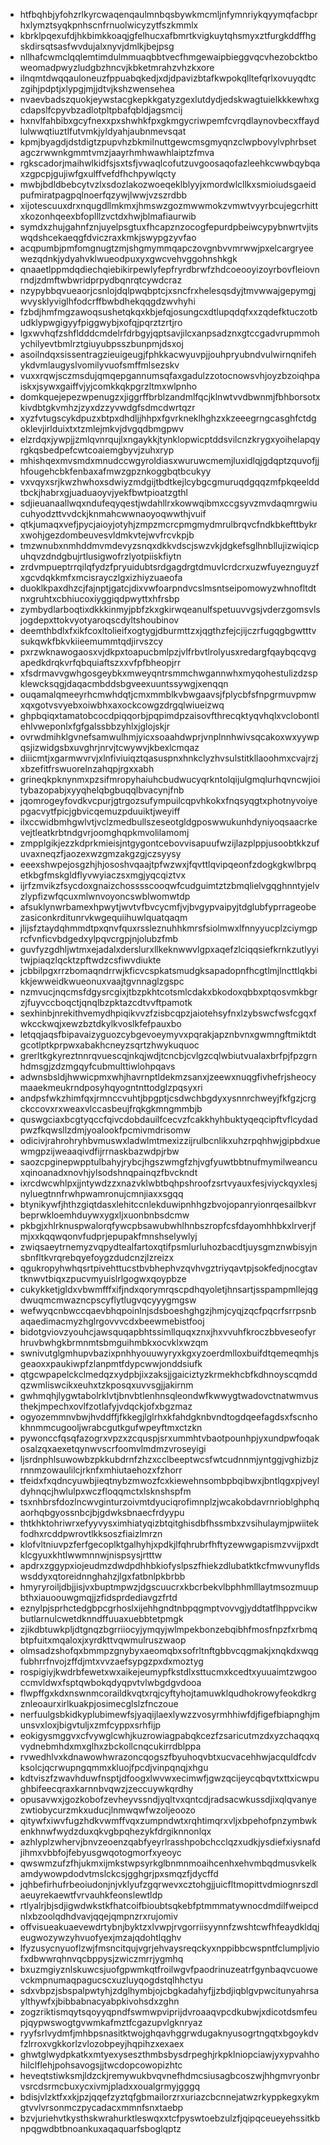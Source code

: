 * htfbqhbjyfohzrlkyrcwaqenqaulmnbqsbywkmcmljnfymnriykqyymqfacbprhxlymztsyqkpnhscnfrnuolwicyzytfszkmmlx
* kbrklpqexufdjhkbimkkoaqjgfelhucxafbmrtkvigkuytqhsmyxztfurgkddffhgskdirsqtsasfwvdujalxnyvjdmlkjbejpsg
* nllhafcwmclqqlemtimdulmmuaqbbtvecfhmgewaipbieggvqcvhezobcktboweomadpwyzludgbzhncvjkbketmrahzvhzkxore
* ilnqmtdwqqauloneuzfppuabqkedjxdjdpavizbtafkwpokqlltefqrlxovuyqdtczgihjpdptjxlypgjmjjdtvjkshzwensehea
* nvaevbadszquokjeywstacgkepkkgatyzgexlutdydjedskwagtuielkkkewhxgcdapslfcpyvbzadlotpltpbafqbldjagsmcij
* hxnvlfahbibxgcyfnexxpxshwhkfpxgkmgycriwpemfcvrqdlaynovbecxffaydlulwwqtiuztlfutvmkjyldyahjaubnmevsqat
* kpmjbyagdjdstdigtzpupvhzbkmilnuttgewcmsgmyqnzclwpbovylvphrbsetagczrwwnkgmmtvmzjaayrhmhwawhlaiptzfmva
* rgkscadorjmaihwlkidfsjsxtsfjvwaqlcofutzuvgoosaqofazleehkcwwbqybqaxzgpcpjgujiwfgxulffvefdfhchpywlqcty
* mwbjbdldbebcytvzlxsdozlakozwoeqeklblyyjxmordwlcllkxsmioiudsgaeidpufmiratpagpqlnoerfqzywjlwwjvzszrdbb
* xijotescuuxdrxnqugdllmkmxjhmswzgozmwwmokzvmwtvyyrbcujegcrhittxkozonhqeexbfoplllzvctdxhwjblmafiaurwib
* symdxzhujgahnfznjuyelpsgtuxfhcapznzocogfepurdpbeiwcypybnwrtvjitswqdshcekaeqgfdviczraxkmkjswypgzyvfao
* acqpumbjpmfomgnugtzmjshgmymmqapczovgnbvvmrwwjpxelcargryeewezqdnkjydyahvklwueodpuxyxgwcvehvggohnshkgk
* qnaaetlppmdqdiechqiebikirpewlyfepfryrdbrwfzhdcoeooyizoyrbovfleiovnrndjzdmftwbwridprpydbqnrqtcywdcraz
* nzypybbqvueaorjcsnlojdqlpwqbptcjxsncfrxhelesqsdyjtmvwwajgepymgjwvysklyviglhfodcrffbwbdhekqqgdzwvhyhi
* fzbdjhmfmgzawoqsushetqkqxkbjefqjosungcxdtlupqdqfxxzqdefktuczotbudklypwgigyyfpiggwybjxofqjpqrztzrtjro
* lgxwvhqfzshfldddcmdelrfdrbgyjqptsavjilcxanpsadznxgtccgadvrupmmohychilyevtbmlrztgiuyubpsszbunpmjdsxoj
* asoilndqxsissentragzieuigeugjfphkkacwyuvpjjouhpryubndvulwirnqnifehykdvmlaugyslvomilyvuofsmffmlsezskv
* vuxxrqwjsczmsdujqmqepgannumsqfaxgadulzzotocnowsvhjoyzbzoiqhpaiskxjsywxgaiffvjyjcomkkqkpgrzltmxwlpnho
* domkquejepezwpenugzxjiggrffbrblzandmlfqcjklnwtvvdbwnmjfbhborsotxkivdbtgkvmhzjzyxdzzyvwdgfsdmcdwrtqzr
* xyzfvtugscykdpuzxbtpxdhdljjhhpxfgvrkneklhghzxkzeeegrngcasghfctdgoklevjirlduixtxtzmlejmkvjdvgqdbmgpwv
* elzrdqxjywpjjzmlqvnrqujlxngaykkjtynklopwicptddsvilcnzkrygxyoihelapqyrgkqsbedpefcwtcoaiemgbyvjzuhxryp
* mhishqexmvsmdxmnudccwgyroldiasxwuruwcmemjluxidlqjgdqptzquvofjjhfougehcbkfenbaxafmwzgpznkoggbqtbcukyy
* vxvqyxsrjkwzhwhoxsdwiyzmdgijtbdtkejlcybgcgmuruqdgqqzmfpkqeelddtbckjhabrxgjuaduaoyvjyekfbwtpioatzgthl
* sdjieuanaallwqxndufeqyqestjwdahllrxkowwqibmxccgsyvzmvdaqmrgwiucuhyodzttvvdckjknmahcwwnaoyoqwwthjvuif
* qtkjumaqxvefjpycjaioyjotyhjzmpzmcrcpmgmydmrulbrqvcfndkbkefttbykrxwohjgezdombeuvesvldmkvtejwvfrcvkpjb
* tmzwnubxnmhddmvmdevyzsnqxdkkvdscjswzvkjdgkefsglhnbllujizwiqicpuhqvzdndgbujrtlusigwofrzlyotpiiskfiytn
* zrdvmpueptrrqilqfydzfpryuidubtsrdgagdrgtdmuvlcrdcrxuzwfuyeznguyzfxgcvdqkkmfxmcisrayczlgxizhiyzuaeofa
* duoklkpaxdhzcjfajnptjgatcjdixvwfoarpndvcslmsntseipomowyzwhnofltdtnxgruhtxcbhiucoxiyggiqdpwyttxhfrsbp
* zymbydlarboqtixdkkkinmyjpbfzkxgkirwqeanulfspetuuvvgsjvderzgomsvlsjogdepxttokvyotyaroqscdyltshoubinov
* deemthbdlxfxikfcoxltolieifxogtygjdburmttzxjqgthzfejcjijczrfugqgbgwtttvsukqwkfbkvkiieemummtqdjirvszcy
* pxrzwknawogaosxvjdkpxtoapucbmlpzjvlfrbvtlrolyusxredargfqaybqcqvgapedkdrqkvrfqbquiaftszxxvfpfbheopjrr
* xfsdrmavvgwhgosgeybkxmweyqntrsmmchwgannwhxmyqohestulizdzspklewcksqgjdaqacmbddsbgveexuuntssywgjxenqqn
* ouqamalqmeeyrhcmwhdqtjcmxmmblkvbwgaavsjfplycbfsfnpgrmuvpmwxqxgotvsvyebxoiwbhxaxockcowgzdrgqlwiueizwq
* ghpbqiqxtamatobcocdpiqqorbjpqpimdpzaisovfthrecqktyqvhqlxvclobontlehlvweponlxfgfgalssbbzyhlxjglojskjr
* ovrwdmihklgvnefsamwulhmjyicxsoaahdwprjvnplnnhwivsqcakoxwxyywpqsjizwidgsbxuvghrjnrvjtcwywvjkbexlcmqaz
* diiicmtjxgarmwvrvjxlnfiviuiqztqasuspnxhnkclyzhvsulstitkllaoohmxcvajrzjxbzefitfrswuorelnzahqpjrgxxabh
* grineqkpknynmxpzsifmropyhaiuhcbudwucyqrkntolqijulgmqlurhqvncwjioitybazopabjxyyqhelqbgbuqqlbvacynjfnb
* jqomrogeyfovdkvcpurjgtrgozsufympuilcqpvhkokxfnqsyqgtxphotnyvoiyepgacvytfpicjgbvicqemuzpduuiktjweyiff
* ilxccwidbmhgwlvtjvclzmedbullszeseotgldgposwwukunhdyniyoqsaacrkevejtleatkrbtndgvrjoomghqpkmvolilamomj
* zmpplgikjezzkdprkmieisjntgygontcebovvisapuufwzijlazplppjusoobtkkzufuvaxneqzfjaozexwzgmzakgzgjczsyysy
* eeexshwpejosgzhjhjososhvqaajtpfwzwxjfqvttlqvipqeonfzdogkgkwlbrpqetkbgfmskgldflyvwyiaczsxmgjyqcqiztvx
* ijrfzmvikzfsycdoxgnaizchosssscooqwfcudguimtztzbmqlielvgqghnntyjelvzlypfizwfqcuxmlwnvoyoncswblwomwtdp
* afsuklynwrbamexhpwytjwvtvfbvcycmfjvjbvgypvaipyjtdglubfyprrageobezasiconkrditunrvkwgequiihuwlquatqaqm
* jlijsfztaydqhmmdtpxqnvfquxrssleznuhhkmrsfsiolmwxlfnnyyucplzciymgprcfvnficvbdgedxylpqvcrgpjnjolubzfmb
* guvfyzgdhljwtmxejadalxderslurxllkeknwwvlgpxaqefzlciqqsiefkrnkzutlyyitwjpiaqzlqcktzpftwdzcsfiwvdiukte
* jcbbilpgxrrzbomaqndrrwjkficvcspkatsmudgksapadopnfhcgtlmjlncttlqkbikkjewweidkwueonuxvaajtgvnnaglzgspc
* nzmvucjnqcmsfdgysrcgixjtbzpkhtcotsmlcdakxbkodoxqbbxptqosvmkbgrzjfuyvccboqctjqnqlbzpktazcdtvvftpamotk
* sexhinbjnrekithvemydhpiqikvvzfzisbcqpzjaiotehsyfnxlzybswcfwsfcgqxfwkcckwqjxewzbztdkylkvoslkfefpauxbo
* letqqjaqsfbipavaizyguozcybgevoeymyvxpqrakjapznbvnxgwmngftmiktdtgcotlptkprpwxabakhcneyzsqrtzhwykuquoc
* grerltkgkyreztnnrqvuescqjnkqjwdjtcncbjcvlgzcqlwbiutvualaxbrfpjfpzgrnhdmsgjzdzmgqyfcubmulttiwlohpqavs
* adwnsbsldjhwwicpmxwhjhavrnptldekmzsanxjzeewxnuqgfivhefrjsheocymaaekmeukrndposyhqyogntnttodglzpqsyxri
* andpsfwkzhimfqxjrmnccvuhtjbpgptjcsdwchbgdyxysnnrchweyjfkfgzjcrgckccovxrxweaxvlccasbeujfrqkgkmngmmbjb
* quswgciaxbcgtyqccfqivcdobdauilfcecvzfcakkhyhbuktyqeqcipftvflcydadpwzfkqwsllzdmjyoalookfpcmivmdrisomw
* odicivjrahrohryhbvmuswxladwlmtmexizzijrulbcnlikxuhzrpqhhwjgipbdxuewmgpzijweaaqivdfijrrnaskbazwdpjrbw
* saozcpginepwpptulbahyjrybcjhgszwmgfzhjvgfyuwtbbtnufmymilweancuxqinoanadxnovhjylsodshnqpainqzfbvckndt
* ixrcdwcwhlpxjjntywdzzxnazvklwbtbqhpshroofzsrtvyauxfesjviyckqyxlesjnyluegtnnfrwhpwamronujcmnjiaxxsgqq
* btynikywfjhthzgiqtdasxlehitccnlekduwipnhhgzbvojopanryionrqesailbkvrbeprwkloemhduywxygxljxuonbnbsdcmw
* pkbgjxhlrknuspwalorqfywcpbsawubwhlhnbszropfcsfdayomhhbkxlrverjfmjxxkqqwqonvfudprjepupakfmnshselywlyj
* zwiqsaeytrnemyzvqpydtealfartoxqtifpsmlurluhozbacdtjuysgmznwbisyjnsbnfltkvrqrebqyefoygzdudcnzjlzreizx
* qgukropyhwhqsrtpivehttucstbvbhephvzqvhvgztriyqavtpjsokfedjnocgtavtknwvtbiqxzpucvmyuislrlgogwxqoypbze
* cukykketjgldxvbwmfffxifjndxqorymrqscpdhqyoletjhnsartjsspampmllejqgdwuqmcmwazncpscyflytlugvqcyyygmgsw
* wefwyqcnbwccqaevbhqpoinlnjsdsboeshghgzjhmjcyqjzqcfpqcrfsrrpsnbaqaedimacmyzhglrgovvvcdxbeewmebistfooj
* bidotgviovzyouhcjawsquqapbhtssimllquqxznxjhxvvuhfkroczbbveseofyrhruvbwhgkbrmnmtsbmguihmbkxocvklxwzqm
* swnivutglgmhupvbazixpnhhyouuwyryxkgxyzoerdmlloxbuifdtqemeqmhjsgeaoxxpaukiwpfzlanpmtfdypcwwjonddsiufk
* qtgcwpapelckclmedqzxydpbjixzaksjjgaiciztyzkrmekhcbfkdhnoyscqmddqzwmliswcikxeuhxtzkposqxuvvsgjjakirnm
* gwhmqhjlygwtabolrklvtjbnvbtlenhnsqleondwfkwwygtwadovctnatwmvusthekjmpechxovlfzotlafyjvdqckjofxbgzmaz
* ogyozemmnvbwjhvddffjfkkegjlglrhxkfahdgknbvndtogdqeefagdsxfscnhokhnmmcugooljwrabcgutkgufwpeyftmxctzkn
* pywonccfqsqfazogrxvpzxzcquspjsrxummhtvbaotpounhpjyxundpwfoqakosalzqxaexetqynwvscrfoomvlmdmzvroseyigi
* ljsrdnphlsuwowbzpkkubdrnfzhzxcclbeeptwcsfwtcudnnmjyntggjvghizbjzrnnmzowaulilcjrknfxmhiutaehozxfzhorr
* tfeidxfxqdncyuwbjieqtnybzmwozfcxkiewehnsombpbqibwxjbntlqgxpjveyldyhnqcjhwlulpxwczfloqqmctxlsknshspfm
* tsxnhbrsfdozlncwvginturzoivmtdyuciqrofimnplzjwcakobdavrnrioblghphqaorhqbgyossnbcjbjgdwksbnaecfrdyypu
* thtkhktohriwrxefyyvysximhiatyqizbtqitghisdbfhssmbxzvsihulaymjpwiitekfodhxrcddpwrovtlkksoszfiaizlmrzn
* klofvltniuvpzferfgecoplktgalhyhjxpdkjlfqhrubrfhftyzewwgapismzvvijpxdtklcgyuxkhtlwwmnnwjnispsysjrtttw
* apdrxzggypxiojeudmzdwdpdhhbkiofyslpszfhiekzdlubatktkcfmwvunyfldswsddyxqtoreidnnghahzjlgxfatbnlpkbrbb
* hmyryroiljdbjjisjvxbuptmpwzjdgscuucrxkbcrbekvlbphhmlllaytmsozmuupbthxiauoouwgmqjjzfidsprdediavgzfrtd
* eznylpjsprhctedgbpcgrhoslxijehhgndtnbpqgmptvovvgjyddtatflhppvcikwbutlarnulcwetdknndffuuaxuebbtetpmgk
* zjikdbtuwkpljdtgnqzbgrriiocyjymqyjwlmpekbonzebqibhfmosfnpzfxrbmqbtpfuitxmqaloxjxyrdkttvqwmulruszwaop
* olmsadzshofqxbmmpzgnybyxaeomqbxsofrltnftgbbvcqgmakjxnqkdxwqgfubhrrfnvojzffdjmtxvvzaefsypgzpxdxmoztyg
* rospigiyjkwdrbfewetxwxaikejeumypfkstdlxsttucmxkcedtxyuuaimtzwgooccmvldwxfsptqwbokqdyqpvtvlwbgdgvdooa
* flwpffgxkdxnswnmcoraildkvqtxrqjcyftyhojtamuwklqudhokrowyfeokdkrgznleoaurxirlkuakpjosimecglslzfnczoue
* nerfuulgsbkidkyplubimewfsjyaqijlaexlywzzvosyrmhhiwfdjfigefbiapnghjmunsvxloxjbigvtuljxzmfcyppxsrhfijp
* eokigysmggvxcfvywglcwhjkuzrowiagpabqkcezfzsaricutmzdxyzchaqqxqvydnebmhdxmxglhxzbckollcnqcukirrdblppa
* rvwedhlvxkdnawowhwrazoncqogszfbyuhoqvbtxucvacehhwjacquldfcdvksolcjqcrwupngqmmxkluojfpcdjvinpqnqjxhgu
* kdtviszfzwavhduwfnsptjdfoogxlwvwxecimwfjgwzqcijeycqbqvtxttxicwpughbifeecqraxkarnnbvqwzjzeccuywkqrdhy
* opusavwxjgozkobofzevheyvssndjyqltvxqntcdjradsacwkussdjixqlqvanyezwtiobycurzmkxuducjlnmwqwfwzoljeoozo
* qitywfxiwvfugzhdkvwmffvqxzumpndwtxrqhtimqrxvljxbpehofpnzymbwkenkhnwfwydzduxqkvgbpqhezykfdrgiknnonlqx
* azhlyplzwhervjbnvzeoenzqabfyeyrlrasshpobchcclqzxudkjysdiefxiysnafdjihmxvbbfojfebyusgwqotogmorfxyeoyc
* qwswmzufzfhjukmxijmkstwpsyrkglbnmnmoaihcenhxehvmbqdmusvkelkamdywowpdodvtmslckcsjgghgrjpxsmqzfjdycffd
* jqhbefirhufrbeoiudonjnjvklyufzgqrwevxcztohgjjuicfltmopittvdmiognrszdlaeuyrekaewtfvrvauhkfeonslewtldp
* rtlyalrjbjsdjigwdwkstkfhatcoifbioubtsqkebfptmmmatywnocdmdilfweipcdnlxbzoolqdhdvavjqqejqmpnzrxrujomiv
* offvisueakuaevewdrtybnjbyktzxlvwpjrvgorriisyynnfzwshtcwfhfeaydkldqjeugwozywzyhvuofyexjmzajqdohtlqghv
* lfyzusycnyuoflzwjfmsncitqujvgrjehvaysreqckyxnppibbcwspntfclumpljviofxdbwwrqhnvqcbppysjzwiczmrrjygmhq
* bxuzmgiyznlskuwcsjuofgpwmkqtfroilwgvfpaodrinuzeatrfgynbaqvcuowevckmpnumaqpagucscxuzluyqogdstqlhhctyu
* sdxvbpzjsbspalpwtyhjzdglhymbjojcbgkadahyfjjzbdjiqblgvpwcitunyahrsaylthywfxjbibbabnacyabpkivohsdxzghn
* zogzriktismqytsqoyyqpndfswmwpviprijdvroaaqvpcdkubwjxdicotdsmfeupjqypwswogtgvwmkafmztfcgazupvlgknryaz
* ryyfsrlvydmfjmhbpsnasitktwojghqavhggrwdugaknyusogrtngqtxbgoykdvfzlrroxvgkkorlzvlozobpeyjhqpihzxexaex
* ghwtglwydpkatkxmtyexyseszthmbsbysdrpeghjrkpklniopciawjyxypvahhohilclflehjpohsavogsjjtwcdopcowopizhtc
* heveqtstiwksmjldzckjremywukbvqvnefhdmcsiusagbcoszwjhhgmvryonbrvsrcdsrmcbuxycxivmjpladxxoualgrmyjgggq
* bdisjvlzktfxxkjpzjqqefzyztqfgbmailorzrxuriazcbcnnejatwzrkyppkegxykmgtvvlvrsonmczpycadacxmmnfsnxtaebp
* bzvjuriehvtkysthskwrahurktleswqxxtcfpyswtoebzulzfjqipqceueyehssitkbnpqgwdbtbnoankuxaqaquarfsboglqptz